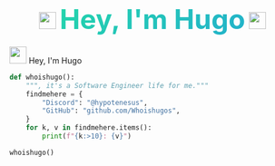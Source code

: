 
<div align="center">
  <h1>
    <img src="https://media.giphy.com/media/hvRJCLFzcasrR4ia7z/giphy.gif" width="30px"/>
    <span style="
      background: linear-gradient(-45deg, #ee7752, #e73c7e, #23a6d5, #23d5ab);
      background-size: 400% 400%;
      -webkit-background-clip: text;
      -webkit-text-fill-color: transparent;
      animation: gradient 2s ease infinite;
      font-size: 3rem;
      font-weight: bold;
    ">Hey, I'm Hugo</span>
    <img src="https://media.giphy.com/media/hvRJCLFzcasrR4ia7z/giphy.gif" width="30px"/>
  </h1>
</div>

<img src="https://media.giphy.com/media/hvRJCLFzcasrR4ia7z/giphy.gif" width="30px"/> Hey, I'm Hugo  

```python
def whoishugo():
    """, it's a Software Engineer life for me."""
    findmehere = {
        "Discord": "@hypotenesus",
        "GitHub": "github.com/Whoishugos",
    }
    for k, v in findmehere.items():
        print(f"{k:>10}: {v}")

whoishugo()
```
